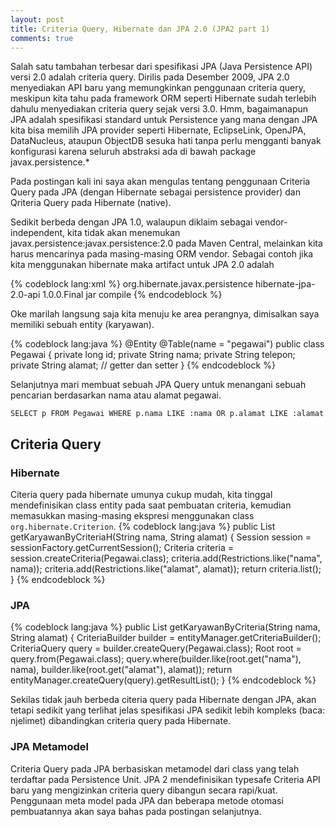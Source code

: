 ```yaml
---
layout: post
title: Criteria Query, Hibernate dan JPA 2.0 (JPA2 part 1)
comments: true
---
```


Salah satu tambahan terbesar dari spesifikasi JPA (Java Persistence API) versi 2.0 adalah criteria query. Dirilis pada Desember 2009, JPA 2.0 menyediakan API baru yang memungkinkan penggunaan criteria query, meskipun kita tahu pada framework ORM seperti Hibernate sudah terlebih dahulu menyediakan criteria query sejak versi 3.0. Hmm, bagaimanapun JPA adalah spesifikasi standard untuk Persistence yang mana dengan JPA kita bisa memilih JPA provider seperti Hibernate, EclipseLink, OpenJPA, DataNucleus, ataupun ObjectDB sesuka hati tanpa perlu mengganti banyak konfigurasi karena seluruh abstraksi ada di bawah package javax.persistence.*

Pada postingan kali ini saya akan mengulas tentang penggunaan Criteria Query pada JPA (dengan Hibernate sebagai persistence provider) dan Qriteria Query pada Hibernate (native).

Sedikit berbeda dengan JPA 1.0, walaupun diklaim sebagai vendor-independent, kita tidak akan menemukan javax.persistence:javax.persistence:2.0 pada Maven Central, melainkan kita harus mencarinya pada masing-masing ORM vendor. Sebagai contoh jika kita menggunakan hibernate maka artifact untuk JPA 2.0 adalah

{% codeblock lang:xml %}
<dependency>
  <groupid>org.hibernate.javax.persistence</groupid>
  <artifactid>hibernate-jpa-2.0-api</artifactid>
  <version>1.0.0.Final</version>
  <type>jar</type>
  <scope>compile</scope>
</dependency>
{% endcodeblock %}

Oke marilah langsung saja kita menuju ke area perangnya, dimisalkan saya memiliki sebuah entity (karyawan).

{% codeblock lang:java %}
@Entity
@Table(name = "pegawai")
public class Pegawai {
  private long id;
  private String nama;
  private String telepon;
  private String alamat;
  // getter dan setter
}
{% endcodeblock %}

Selanjutnya mari membuat sebuah JPA Query untuk menangani sebuah pencarian berdasarkan nama atau alamat pegawai.

```
SELECT p FROM Pegawai WHERE p.nama LIKE :nama OR p.alamat LIKE :alamat
```

Criteria Query
---

### Hibernate
Citeria query pada hibernate umunya cukup mudah, kita tinggal mendefinisikan class entity pada saat pembuatan criteria, kemudian memasukkan masing-masing ekspresi menggunakan class ```org.hibernate.Criterion```.
{% codeblock lang:java %}
public List<pegawai> getKaryawanByCriteriaH(String nama, String alamat) {
  Session session = sessionFactory.getCurrentSession();
  Criteria criteria = session.createCriteria(Pegawai.class);
  criteria.add(Restrictions.like("nama", nama));
  criteria.add(Restrictions.like("alamat", alamat));
  return criteria.list();
}
{% endcodeblock %}

### JPA
{% codeblock lang:java %}
public List<Pegawai> getKaryawanByCriteria(String nama, String alamat) {
  CriteriaBuilder builder = entityManager.getCriteriaBuilder();
  CriteriaQuery<Pegawai> query = builder.createQuery(Pegawai.class);
  Root <Pegawai> root = query.from(Pegawai.class);
  query.where(builder.like(root.<String>get("nama"), nama), builder.like(root.<String>get("alamat"), alamat));
  return entityManager.createQuery(query).getResultList();
}
{% endcodeblock %}

Sekilas tidak jauh berbeda citeria query pada Hibernate dengan JPA, akan tetapi sedikit yang terlihat jelas spesifikasi JPA sedikit lebih kompleks (baca: njelimet) dibandingkan criteria query pada Hibernate.

### JPA Metamodel
Criteria Query pada JPA berbasiskan metamodel dari class yang telah terdaftar pada Persistence Unit. JPA 2 mendefinisikan typesafe Criteria API baru yang mengizinkan criteria query dibangun secara rapi/kuat. Penggunaan meta model pada JPA dan beberapa metode otomasi pembuatannya akan saya bahas pada postingan selanjutnya.
